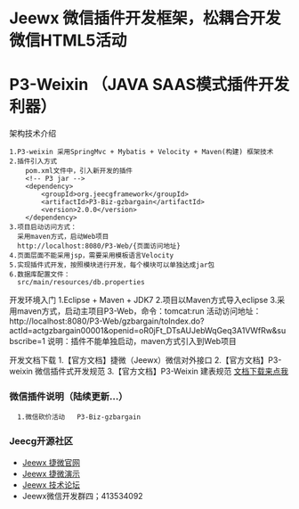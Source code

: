 Jeewx 微信插件开发框架，松耦合开发微信HTML5活动
==========
P3-Weixin （JAVA SAAS模式插件开发利器）
===============

架构技术介绍

    1.P3-weixin 采用SpringMvc + Mybatis + Velocity + Maven(构建) 框架技术
    2.插件引入方式
        pom.xml文件中，引入新开发的插件
        <!-- P3 jar -->
 	    <dependency>
			<groupId>org.jeecgframework</groupId>
			<artifactId>P3-Biz-gzbargain</artifactId>
			<version>2.0.0</version>
		</dependency>
	3.项目启动访问方式：
	  采用maven方式，启动Web项目
      http://localhost:8080/P3-Web/{页面访问地址}
    4.页面层面不能采用jsp，需要采用模板语言Velocity
    5.实现插件式开发，按照模块进行开发，每个模块可以单独达成jar包
	6.数据库配置文件：
	  src/main/resources/db.properties
	  
	  
开发环境入门
	1.Eclipse + Maven + JDK7
    2.项目以Maven方式导入eclipse
	3.采用maven方式，启动主项目P3-Web，命令：tomcat:run
      活动访问地址：http://localhost:8080/P3-Web/gzbargain/toIndex.do?actId=actgzbargain00001&openid=oR0jFt_DTsAUJebWqGeq3A1VWfRw&subscribe=1
	  说明：插件不能单独启动，maven方式引入到Web项目

	  
开发文档下载
	1.【官方文档】捷微（Jeewx）微信对外接口
    2.【官方文档】P3-weixin 微信插件式开发规范
	3.【官方文档】P3-Weixin 建表规范
      [文档下载来点我](http://www.jeecg.org/forum.php?mod=forumdisplay&fid=191)
    
	  
### 微信插件说明（陆续更新...）
	  1.微信砍价活动   P3-Biz-gzbargain
	  
	  
### Jeecg开源社区	  
* [Jeewx 捷微官网](http://www.jeewx.com)
* [Jeewx 捷微演示](http://www.jeewx.com/jeewx)
* [Jeewx 技术论坛](http://www.jeecg.org)
*  Jeewx微信开发群四；413534092